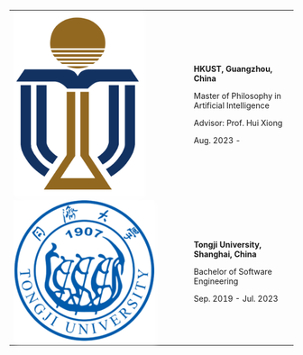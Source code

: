 <table id="tbPublications" width="100%">
	<tbody>
	<tr>
		<td width="306">
			<img src="assets/img/logo_hkust.png" width="230px" style="box-shadow: 4px 4px 8px #ffffff" >	
			</td>
			<td>
			<p><b>HKUST, Guangzhou, China</b></p>
			<p>Master of  Philosophy in Artificial Intelligence</p>
			<p>Advisor: Prof. Hui Xiong </p>
			<p>Aug. 2023 - </p>
		</td>
	</tr>
	<p></p>
	<p></p>
	<p></p>
	<tr>
		<td width="306">
			<img src="./assets/img/logo_tongji.png" width="250px" style="box-shadow: 4px 4px 8px #ffffff">
			</td>				
			<td>
			<p><b>Tongji University, Shanghai, China</b></p>
			<p>Bachelor of Software Engineering </p>
			<p>Sep. 2019 - Jul. 2023 <p>
		</td>
	</tr>
    </tbody>
</table>